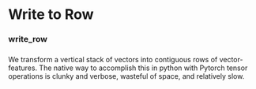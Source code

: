 # Write to Row
### write_row
###

We transform a vertical stack of vectors into contiguous rows of vector-features. The native way to accomplish this in python with Pytorch tensor operations is clunky and verbose, wasteful of space, and relatively slow.